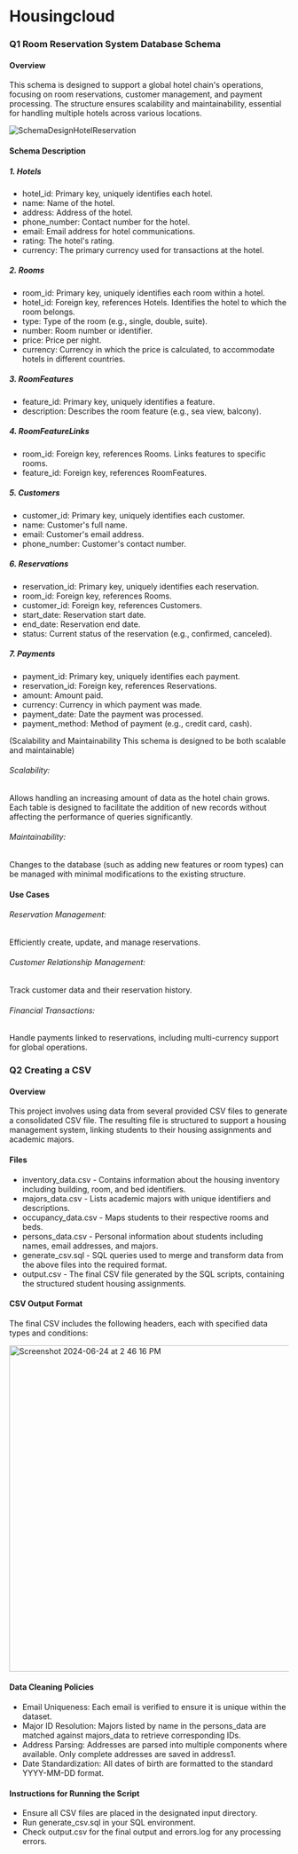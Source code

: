 # Housingcloud


### Q1 Room Reservation System Database Schema

#### Overview
This schema is designed to support a global hotel chain's operations, focusing on room reservations, customer management, and payment processing. The structure ensures scalability and maintainability, essential for handling multiple hotels across various locations.

![SchemaDesignHotelReservation](https://github.com/baldotadiya7/Housingcloud/assets/114612015/525b2b28-6bfe-4e62-9833-bad83384a9ff)

#### Schema Description

##### 1. Hotels

- hotel_id: Primary key, uniquely identifies each hotel.
- name: Name of the hotel.
- address: Address of the hotel.
- phone_number: Contact number for the hotel.
- email: Email address for hotel communications.
- rating: The hotel's rating.
- currency: The primary currency used for transactions at the hotel.

##### 2. Rooms

- room_id: Primary key, uniquely identifies each room within a hotel.
- hotel_id: Foreign key, references Hotels. Identifies the hotel to which the room belongs.
- type: Type of the room (e.g., single, double, suite).
- number: Room number or identifier.
- price: Price per night.
- currency: Currency in which the price is calculated, to accommodate hotels in different countries.

##### 3. RoomFeatures

- feature_id: Primary key, uniquely identifies a feature.
- description: Describes the room feature (e.g., sea view, balcony).

##### 4. RoomFeatureLinks

- room_id: Foreign key, references Rooms. Links features to specific rooms.
- feature_id: Foreign key, references RoomFeatures.

##### 5. Customers

- customer_id: Primary key, uniquely identifies each customer.
- name: Customer's full name.
- email: Customer's email address.
- phone_number: Customer's contact number.

##### 6. Reservations

- reservation_id: Primary key, uniquely identifies each reservation.
- room_id: Foreign key, references Rooms.
- customer_id: Foreign key, references Customers.
- start_date: Reservation start date.
- end_date: Reservation end date.
- status: Current status of the reservation (e.g., confirmed, canceled).

##### 7. Payments

- payment_id: Primary key, uniquely identifies each payment.
- reservation_id: Foreign key, references Reservations.
- amount: Amount paid.
- currency: Currency in which payment was made.
- payment_date: Date the payment was processed.
- payment_method: Method of payment (e.g., credit card, cash).

(Scalability and Maintainability
This schema is designed to be both scalable and maintainable)

###### Scalability: 
Allows handling an increasing amount of data as the hotel chain grows. Each table is designed to facilitate the addition of new records without affecting the performance of queries significantly.
###### Maintainability: 
Changes to the database (such as adding new features or room types) can be managed with minimal modifications to the existing structure.

#### Use Cases
###### Reservation Management: 
Efficiently create, update, and manage reservations.
###### Customer Relationship Management: 
Track customer data and their reservation history.
###### Financial Transactions: 
Handle payments linked to reservations, including multi-currency support for global operations.




### Q2 Creating a CSV

#### Overview
This project involves using data from several provided CSV files to generate a consolidated CSV file. The resulting file is structured to support a housing management system, linking students to their housing assignments and academic majors.

#### Files
- inventory_data.csv - Contains information about the housing inventory including building, room, and bed identifiers.
- majors_data.csv - Lists academic majors with unique identifiers and descriptions.
- occupancy_data.csv - Maps students to their respective rooms and beds.
- persons_data.csv - Personal information about students including names, email addresses, and majors.
- generate_csv.sql - SQL queries used to merge and transform data from the above files into the required format.
- output.csv - The final CSV file generated by the SQL scripts, containing the structured student housing assignments.

#### CSV Output Format
The final CSV includes the following headers, each with specified data types and conditions:

<img width="588" alt="Screenshot 2024-06-24 at 2 46 16 PM" src="https://github.com/baldotadiya7/Housingcloud/assets/114612015/2a138625-4891-488b-ba15-a0cf7fb8f3a7">

#### Data Cleaning Policies
- Email Uniqueness: Each email is verified to ensure it is unique within the dataset.
- Major ID Resolution: Majors listed by name in the persons_data are matched against majors_data to retrieve corresponding IDs.
- Address Parsing: Addresses are parsed into multiple components where available. Only complete addresses are saved in address1.
- Date Standardization: All dates of birth are formatted to the standard YYYY-MM-DD format.

#### Instructions for Running the Script
- Ensure all CSV files are placed in the designated input directory.
- Run generate_csv.sql in your SQL environment.
- Check output.csv for the final output and errors.log for any processing errors.


